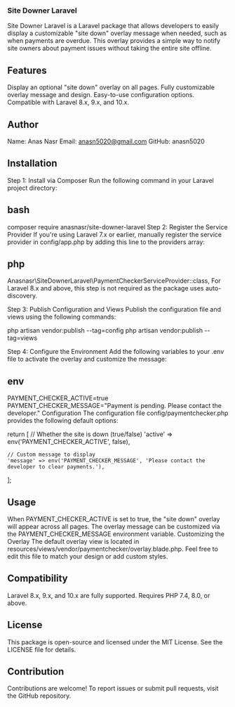 ### Site Downer Laravel
Site Downer Laravel is a Laravel package that allows developers to easily display a customizable "site down" overlay message when needed, such as when payments are overdue. This overlay provides a simple way to notify site owners about payment issues without taking the entire site offline.

## Features
Display an optional "site down" overlay on all pages.
Fully customizable overlay message and design.
Easy-to-use configuration options.
Compatible with Laravel 8.x, 9.x, and 10.x.


## Author
Name: Anas Nasr
Email: anasn5020@gmail.com
GitHub: anasn5020


## Installation
Step 1: Install via Composer
Run the following command in your Laravel project directory:

## bash
composer require anasnasr/site-downer-laravel
Step 2: Register the Service Provider
If you're using Laravel 7.x or earlier, manually register the service provider in config/app.php by adding this line to the providers array:

## php
Anasnasr\SiteDownerLaravel\PaymentCheckerServiceProvider::class,
For Laravel 8.x and above, this step is not required as the package uses auto-discovery.

Step 3: Publish Configuration and Views
Publish the configuration file and views using the following commands:

php artisan vendor:publish --tag=config
php artisan vendor:publish --tag=views


Step 4: Configure the Environment
Add the following variables to your .env file to activate the overlay and customize the message:

## env
PAYMENT_CHECKER_ACTIVE=true
PAYMENT_CHECKER_MESSAGE="Payment is pending. Please contact the developer."
Configuration
The configuration file config/paymentchecker.php provides the following default options:

return [
    // Whether the site is down (true/false)
    'active' => env('PAYMENT_CHECKER_ACTIVE', false),

    // Custom message to display
    'message' => env('PAYMENT_CHECKER_MESSAGE', 'Please contact the developer to clear payments.'),
];
## Usage
When PAYMENT_CHECKER_ACTIVE is set to true, the "site down" overlay will appear across all pages.
The overlay message can be customized via the PAYMENT_CHECKER_MESSAGE environment variable.
Customizing the Overlay
The default overlay view is located in resources/views/vendor/paymentchecker/overlay.blade.php.
Feel free to edit this file to match your design or add custom styles.

## Compatibility
Laravel 8.x, 9.x, and 10.x are fully supported.
Requires PHP 7.4, 8.0, or above.
## License
This package is open-source and licensed under the MIT License. See the LICENSE file for details.

## Contribution
Contributions are welcome! To report issues or submit pull requests, visit the GitHub repository.